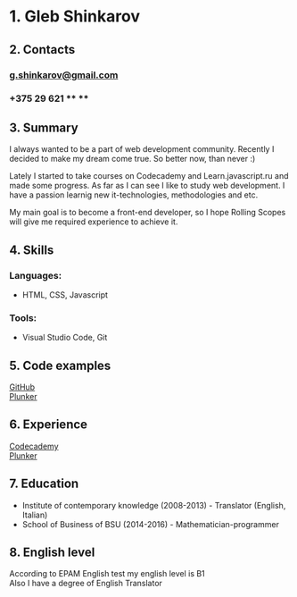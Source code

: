 # 1. Gleb Shinkarov  

## 2. Contacts 
### g.shinkarov@gmail.com  
### +375 29 621 ** **

## 3. Summary  
I always wanted to be a part of web development community. Recently I decided to make my dream come true. So better now, than never :) 

Lately I started to take courses on Codecademy and Learn.javascript.ru and made some progress. As far as I can see I like to study web development. I have a passion learnig new it-technologies, methodologies and etc. 

My main goal is to become a front-end developer, so I hope Rolling Scopes will give me required experience to achieve it.  

## 4. Skills  
### Languages:  
- HTML, CSS, Javascript  

### Tools:  
- Visual Studio Code, Git  

## 5. Code examples
[GitHub](https://github.com/pryvvid)  
[Plunker](https://plnkr.co/users/pekabro)  

## 6. Experience 
[Codecademy](https://www.codecademy.com/pekabro)  
[Plunker](https://plnkr.co/users/pekabro)  

## 7. Education  
- Institute of contemporary knowledge (2008-2013) - Translator (English, Italian)  
- School of Business of BSU (2014-2016) - Mathematician-programmer  

## 8. English level  
According to EPAM English test my english level is B1  
Also I have a degree of English Translator